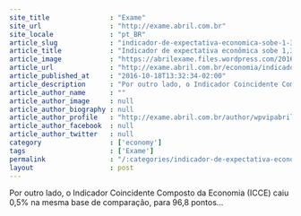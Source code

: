 ```yaml
---
site_title               : "Exame"
site_url                 : "http://exame.abril.com.br"
site_locale              : "pt_BR"
article_slug             : "indicador-de-expectativa-economica-sobe-1-3-em-setembro"
article_title            : "Indicador de expectativa econômica sobe 1,3% em setembro"
article_image            : "https://abrilexame.files.wordpress.com/2016/10/size_960_16_9_dinheiro_notas_de_reais.jpg?quality=70&strip=all&w=960"
article_url              : "http://exame.abril.com.br/economia/indicador-antecedente-sobe-1-3-em-setembro-dizem-fgv-e-conference-board/"
article_published_at     : "2016-10-18T13:32:34-02:00"
article_description      : "Por outro lado, o Indicador Coincidente Composto da Economia (ICCE) caiu 0,5% na mesma base de comparação, para 96,8 pontos..."
article_author_name      : ""
article_author_image     : null
article_author_biography : null
article_author_profile   : "http://exame.abril.com.br/author/wpvipabril/"
article_author_facebook  : null
article_author_twitter   : null
category                 : ['economy']
tags                     : ['Exame']
permalink                : "/:categories/indicador-de-expectativa-economica-sobe-1-3-em-setembro/"
layout                   : post
---
```


Por outro lado, o Indicador Coincidente Composto da Economia (ICCE) caiu 0,5% na mesma base de comparação, para 96,8 pontos...
